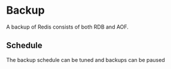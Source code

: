 # Backup

A backup of Redis consists of both RDB and AOF.

## Schedule

The backup schedule can be tuned and backups can be paused
